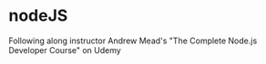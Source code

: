 # nodeJS
Following along instructor Andrew Mead's  "The Complete Node.js Developer Course" on Udemy
